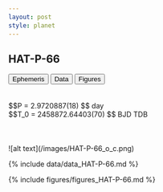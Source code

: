 ```yaml
---
layout: post
style: planet
---
```

<script src="../js/planets.js"></script>

## HAT-P-66

<!-- Tab links -->
<div class="tab">
<button class="tablinks" onclick="openCity(event, 'Ephemeris')">Ephemeris</button>
<button class="tablinks" onclick="openCity(event, 'Data')">Data</button>
<button class="tablinks" onclick="openCity(event, 'Figures')">Figures</button>
</div>

<!-- Tab content -->
<div id="Ephemeris" class="tabcontent" markdown="1">
<br/><br/>
$$P = 2.9720887(18) $$ day <br/>
$$T_0 = 2458872.64403(70) $$ BJD TDB
<br/><br/>
<br/><br/>
![alt text](/images/HAT-P-66_o_c.png)
</div>


<div id="Data" class="tabcontent" markdown="1">

{% include data/data_HAT-P-66.md %}

</div>

<div id="Figures" class="tabcontent" markdown="1">
{% include figures/figures_HAT-P-66.md %}
</div>


<script src="../js/tabs.js"></script>


